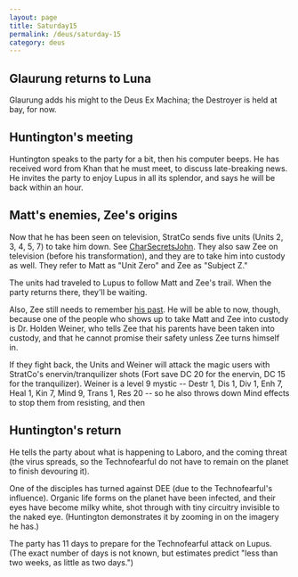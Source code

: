 ```yaml
---
layout: page
title: Saturday15
permalink: /deus/saturday-15
category: deus
---
```

## Glaurung returns to Luna
Glaurung adds his might to the Deus Ex Machina; the Destroyer is held at bay, for now.

## Huntington's meeting
Huntington speaks to the party for a bit, then his computer beeps. He has received word from Khan that he must meet, to discuss late-breaking news. He invites the party to enjoy Lupus in all its splendor, and says he will be back within an hour.

## Matt's enemies, Zee's origins
Now that he has been seen on television, StratCo sends five units (Units 2, 3, 4, 5, 7) to take him down. See [CharSecretsJohn](char-secrets-john). They also saw Zee on television (before his transformation), and they are to take him into custody as well. They refer to Matt as &quot;Unit Zero&quot; and Zee as &quot;Subject Z.&quot;

The units had traveled to Lupus to follow Matt and Zee's trail. When the party returns there, they'll be waiting.

Also, Zee still needs to remember [his past](char-secrets-james). He will be able to now, though, because one of the people who shows up to take Matt and Zee into custody is Dr. Holden Weiner, who tells Zee that his parents have been taken into custody, and that he cannot promise their safety unless Zee turns himself in.

If they fight back, the Units and Weiner will attack the magic users with StratCo's enervin/tranquilizer shots (Fort save DC 20 for the enervin, DC 15 for the tranquilizer). Weiner is a level 9 mystic -- Destr 1, Dis 1, Div 1, Enh 7, Heal 1, Kin 7, Mind 9, Trans 1, Res 20 -- so he also throws down Mind effects to stop them from resisting, and then 

## Huntington's return
He tells the party about what is happening to Laboro, and the coming threat (the virus spreads, so the Technofearful do not have to remain on the planet to finish devouring it).

One of the disciples has turned against DEE (due to the Technofearful's influence). Organic life forms on the planet have been infected, and their eyes have become milky white, shot through with tiny circuitry invisible to the naked eye. (Huntington demonstrates it by zooming in on the imagery he has.)

The party has 11 days to prepare for the Technofearful attack on Lupus. (The exact number of days is not known, but estimates predict &quot;less than two weeks, as little as two days.&quot;)

